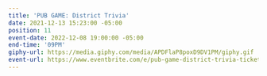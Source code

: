 ```yaml
---
title: 'PUB GAME: District Trivia'
date: 2021-12-13 15:23:00 -05:00
position: 11
event-date: 2022-12-08 19:00:00 -05:00
end-time: '09PM'
giphy-url: https://media.giphy.com/media/APDFlaP8poxD9DV1PM/giphy.gif
event-url: https://www.eventbrite.com/e/pub-game-district-trivia-tickets-475531396207
---
```


